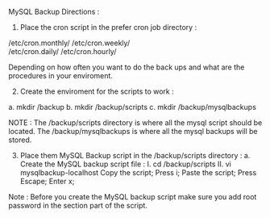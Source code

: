 MySQL Backup Directions :

1. Place the cron script in the prefer cron job directory :

/etc/cron.monthly/ /etc/cron.weekly/  
/etc/cron.daily/  /etc/cron.hourly/

Depending on how often you want to do the back ups and what are the procedures in your enviroment.

2. Create the enviroment for the scripts to work :

a. mkdir /backup
b. mkdir /backup/scripts
c. mkdir /backup/mysqlbackups

NOTE : The /backup/scripts directory is where all the mysql script should be located. The /backup/mysqlbackups is where all the mysql backups will be stored.

3. Place them MySQL Backup script in the /backup/scripts directory :
a. Create the MySQL backup script file :
    I. cd /backup/scripts
    II. vi mysqlbackup-localhost
    Copy the script; Press i; Paste the script; Press Escape; Enter x;

Note : Before you create the MySQL backup script make sure you add root password in the <password> section part of the script.
